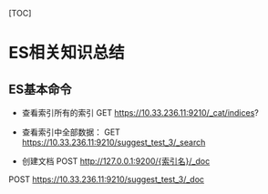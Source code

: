 [TOC]

# ES相关知识总结

## ES基本命令

* 查看索引所有的索引
GET https://10.33.236.11:9210/_cat/indices? 


* 查看索引中全部数据：
GET https://10.33.236.11:9210/suggest_test_3/_search


* 创建文档
POST http://127.0.0.1:9200/{索引名}/_doc

POST https://10.33.236.11:9210/suggest_test_3/_doc




